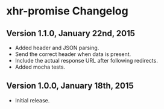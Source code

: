 # xhr-promise Changelog

## Version 1.1.0, January 22nd, 2015

* Added header and JSON parsing.
* Send the correct header when data is present.
* Include the actual response URL after following redirects.
* Added mocha tests.

## Version 1.0.0, January 18th, 2015

* Initial release.

